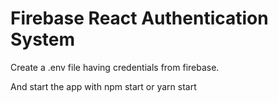 # Firebase React Authentication System

Create a .env file having credentials from firebase. 

And start the app with npm start or yarn start

